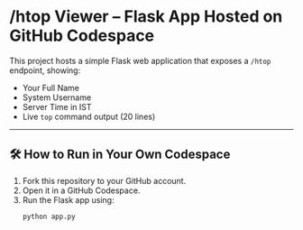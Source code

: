 # /htop Viewer – Flask App Hosted on GitHub Codespace

This project hosts a simple Flask web application that exposes a `/htop` endpoint, showing:

-  Your Full Name  
-  System Username  
-  Server Time in IST  
-  Live `top` command output (20 lines)

---

## 🛠 How to Run in Your Own Codespace

1. Fork this repository to your GitHub account.
2. Open it in a GitHub Codespace.
3. Run the Flask app using:
   ```bash
   python app.py
